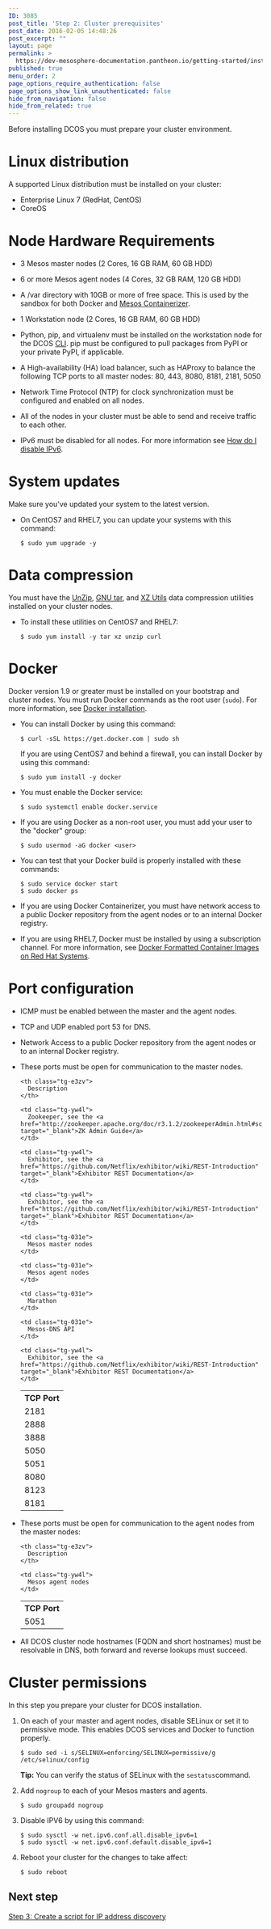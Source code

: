 ```yaml
---
ID: 3085
post_title: 'Step 2: Cluster prerequisites'
post_date: 2016-02-05 14:48:26
post_excerpt: ""
layout: page
permalink: >
  https://dev-mesosphere-documentation.pantheon.io/getting-started/installing/installing-enterprise-edition/step-2-cluster-prerequisites/
published: true
menu_order: 2
page_options_require_authentication: false
page_options_show_link_unauthenticated: false
hide_from_navigation: false
hide_from_related: true
---
```

Before installing DCOS you must prepare your cluster environment.

# Linux distribution

A supported Linux distribution must be installed on your cluster:

*   Enterprise Linux 7 (RedHat, CentOS)
*   CoreOS

# Node Hardware Requirements

*   3 Mesos master nodes (2 Cores, 16 GB RAM, 60 GB HDD) <!-- A cluster of 8 or more machines with a supported Linux distribution. The recommended capacity for each node is 16 GB RAM/2 Cores and 16 GB disk space. The minimum size of a node is a machine with 10 GB of disk space and 1 GB of RAM. -->

*   6 or more Mesos agent nodes (4 Cores, 32 GB RAM, 120 GB HDD)

*   A /var directory with 10GB or more of free space. This is used by the sandbox for both Docker and [Mesos Containerizer][1].

*   1 Workstation node (2 Cores, 16 GB RAM, 60 GB HDD)

*   Python, pip, and virtualenv must be installed on the workstation node for the DCOS [CLI][2]. pip must be configured to pull packages from PyPI or your private PyPI, if applicable.

*   A High-availability (HA) load balancer, such as HAProxy to balance the following TCP ports to all master nodes: 80, 443, 8080, 8181, 2181, 5050

*   Network Time Protocol (NTP) for clock synchronization must be configured and enabled on all nodes.

*   All of the nodes in your cluster must be able to send and receive traffic to each other.

*   IPv6 must be disabled for all nodes. For more information see <a href="https://wiki.centos.org/FAQ/CentOS7#head-8984faf811faccca74c7bcdd74de7467f2fcd8ee" target="_blank">How do I disable IPv6</a>.

# System updates

Make sure you've updated your system to the latest version.

*   On CentOS7 and RHEL7, you can update your systems with this command:
    
        $ sudo yum upgrade -y
        

# Data compression

You must have the <a href="http://www.info-zip.org/UnZip.html" target="_blank">UnZip</a>, <a href="https://www.gnu.org/software/tar/" target="_blank">GNU tar</a>, and <a href="http://tukaani.org/xz/" target="_blank">XZ Utils</a> data compression utilities installed on your cluster nodes.

*   To install these utilities on CentOS7 and RHEL7:
    
        $ sudo yum install -y tar xz unzip curl
        

# Docker

Docker version 1.9 or greater must be installed on your bootstrap and cluster nodes. You must run Docker commands as the root user (`sudo`). For more information, see [Docker installation][3].

*   You can install Docker by using this command:
    
        $ curl -sSL https://get.docker.com | sudo sh
        
    
    If you are using CentOS7 and behind a firewall, you can install Docker by using this command:
    
        $ sudo yum install -y docker
        

*   You must enable the Docker service:
    
        $ sudo systemctl enable docker.service
        

*   If you are using Docker as a non-root user, you must add your user to the "docker" group:
    
        $ sudo usermod -aG docker <user>
        

*   You can test that your Docker build is properly installed with these commands:
    
        $ sudo service docker start 
        $ sudo docker ps
        

*   If you are using Docker Containerizer, you must have network access to a public Docker repository from the agent nodes or to an internal Docker registry.

*   If you are using RHEL7, Docker must be installed by using a subscription channel. For more information, see <a href="https://access.redhat.com/articles/881893" target="_blank">Docker Formatted Container Images on Red Hat Systems</a>.

# Port configuration

*   ICMP must be enabled between the master and the agent nodes.
*   TCP and UDP enabled port 53 for DNS.
*   Network Access to a public Docker repository from the agent nodes or to an internal Docker registry.
*   These ports must be open for communication to the master nodes. <style type="text/css">
      .tg  {border-collapse:collapse;border-spacing:0;}
.tg td{font-family:Arial, sans-serif;font-size:14px;padding:10px 5px;border-style:solid;border-width:1px;overflow:hidden;word-break:normal;}
.tg th{font-family:Arial, sans-serif;font-size:14px;font-weight:normal;padding:10px 5px;border-style:solid;border-width:1px;overflow:hidden;word-break:normal;}
.tg .tg-e3zv{font-weight:bold}
.tg .tg-yw4l{vertical-align:top}
    </style>
    
    <table class="table">
      <tr>
        <th class="tg-e3zv">
          TCP Port
        </th>
        
        <th class="tg-e3zv">
          Description
        </th>
      </tr>
      
      <tr>
        <td class="tg-yw4l">
          2181
        </td>
        
        <td class="tg-yw4l">
          Zookeeper, see the <a href="http://zookeeper.apache.org/doc/r3.1.2/zookeeperAdmin.html#sc_zkCommands" target="_blank">ZK Admin Guide</a>
        </td>
      </tr>
      
      <tr>
        <td class="tg-yw4l">
          2888
        </td>
        
        <td class="tg-yw4l">
          Exhibitor, see the <a href="https://github.com/Netflix/exhibitor/wiki/REST-Introduction" target="_blank">Exhibitor REST Documentation</a>
        </td>
      </tr>
      
      <tr>
        <td class="tg-yw4l">
          3888
        </td>
        
        <td class="tg-yw4l">
          Exhibitor, see the <a href="https://github.com/Netflix/exhibitor/wiki/REST-Introduction" target="_blank">Exhibitor REST Documentation</a>
        </td>
      </tr>
      
      <tr>
        <td class="tg-031e">
          5050
        </td>
        
        <td class="tg-031e">
          Mesos master nodes
        </td>
      </tr>
      
      <tr>
        <td class="tg-031e">
          5051
        </td>
        
        <td class="tg-031e">
          Mesos agent nodes
        </td>
      </tr>
      
      <tr>
        <td class="tg-031e">
          8080
        </td>
        
        <td class="tg-031e">
          Marathon
        </td>
      </tr>
      
      <tr>
        <td class="tg-031e">
          8123
        </td>
        
        <td class="tg-031e">
          Mesos-DNS API
        </td>
      </tr>
      
      <tr>
        <td class="tg-yw4l">
          8181
        </td>
        
        <td class="tg-yw4l">
          Exhibitor, see the <a href="https://github.com/Netflix/exhibitor/wiki/REST-Introduction" target="_blank">Exhibitor REST Documentation</a>
        </td>
      </tr>
    </table>

*   These ports must be open for communication to the agent nodes from the master nodes: <style type="text/css">
      .tg  {border-collapse:collapse;border-spacing:0;}
.tg td{font-family:Arial, sans-serif;font-size:14px;padding:10px 5px;border-style:solid;border-width:1px;overflow:hidden;word-break:normal;}
.tg th{font-family:Arial, sans-serif;font-size:14px;font-weight:normal;padding:10px 5px;border-style:solid;border-width:1px;overflow:hidden;word-break:normal;}
.tg .tg-e3zv{font-weight:bold}
.tg .tg-yw4l{vertical-align:top}
    </style>
    
    <table class="table">
      <tr>
        <th class="tg-e3zv">
          TCP Port
        </th>
        
        <th class="tg-e3zv">
          Description
        </th>
      </tr>
      
      <tr>
        <td class="tg-yw4l">
          5051
        </td>
        
        <td class="tg-yw4l">
          Mesos agent nodes
        </td>
      </tr>
    </table>

*   All DCOS cluster node hostnames (FQDN and short hostnames) must be resolvable in DNS, both forward and reverse lookups must succeed.

# Cluster permissions

In this step you prepare your cluster for DCOS installation.

1.  On each of your master and agent nodes, disable SELinux or set it to permissive mode. This enables DCOS services and Docker to function properly.
    
        $ sudo sed -i s/SELINUX=enforcing/SELINUX=permissive/g /etc/selinux/config
        
    
    **Tip:** You can verify the status of SELinux with the `sestatus`command.

2.  Add `nogroup` to each of your Mesos masters and agents.
    
        $ sudo groupadd nogroup
        

3.  Disable IPV6 by using this command:
    
        $ sudo sysctl -w net.ipv6.conf.all.disable_ipv6=1
        $ sudo sysctl -w net.ipv6.conf.default.disable_ipv6=1
        

4.  Reboot your cluster for the changes to take affect:
    
        $ sudo reboot
        

## Next step

[Step 3: Create a script for IP address discovery][4]

 [1]: http://mesos.apache.org/documentation/latest/containerizer/
 [2]: ../administration/introcli/
 [3]: http://docs.docker.com/engine/installation/
 [4]: ../step-3-create-a-script-for-ip-address-discovery/